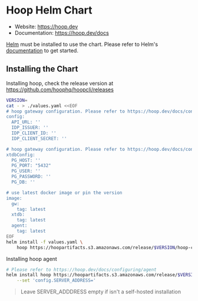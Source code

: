 # Hoop Helm Chart

- Website: https://hoop.dev
- Documentation: https://hoop.dev/docs

[Helm](https://helm.sh) must be installed to use the chart.
Please refer to Helm's [documentation](https://helm.sh/docs/) to get started.

## Installing the Chart

Installing hoop, check the release version at https://github.com/hoophq/hoopcli/releases

```sh
VERSION=
cat - > ./values.yaml <<EOF
# hoop gateway configuration. Please refer to https://hoop.dev/docs/configuring/gateway
config:
  API_URL: ''
  IDP_ISSUER: ''
  IDP_CLIENT_ID: ''
  IDP_CLIENT_SECRET: ''

# hoop gateway configuration. Please refer to https://hoop.dev/docs/configuring/gateway
xtdbConfig:
  PG_HOST: ''
  PG_PORT: "5432"
  PG_USER: ''
  PG_PASSWORD: ''
  PG_DB: ''

# use latest docker image or pin the version
image:
  gw:
    tag: latest
  xtdb:
    tag: latest
  agent:
    tag: latest
EOF
helm install -f values.yaml \
    hoop https://hoopartifacts.s3.amazonaws.com/release/$VERSION/hoop-chart-$VERSION.tgz
```

Installing hoop agent


```sh
# Please refer to https://hoop.dev/docs/configuring/agent
helm install hoop https://hoopartifacts.s3.amazonaws.com/release/$VERSION/hoopagent-chart-$VERSION.tgz \
    --set 'config.SERVER_ADDRESS='
```

> Leave SERVER_ADDDRESS empty if isn't a self-hosted installation
